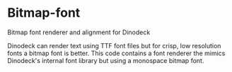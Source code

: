 # Bitmap-font
Bitmap font renderer and alignment for Dinodeck

Dinodeck can render text using TTF font files but for crisp, low resolution fonts a bitmap font is better. This code contains a font renderer the mimics Dinodeck's internal font library but using a monospace bitmap font.
